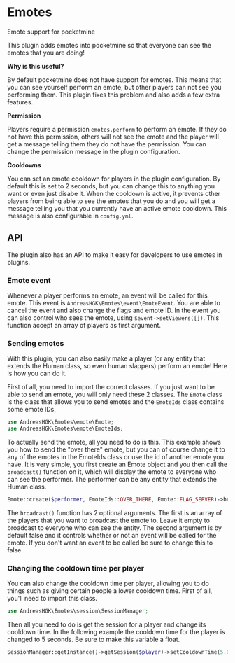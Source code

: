 # Emotes
 Emote support for pocketmine

This plugin adds emotes into pocketmine so that everyone can see the emotes that you are doing!

**Why is this useful?**

By default pocketmine does not have support for emotes.
This means that you can see yourself perform an emote, but other players can not see you performing them.
This plugin fixes this problem and also adds a few extra features.

**Permission**

Players require a permission `emotes.perform` to perform an emote.
If they do not have this permission, others will not see the emote and the player will get a message telling them they do not have the permission.
You can change the permission message in the plugin configuration.

**Cooldowns**

You can set an emote cooldown for players in the plugin configuration.
By default this is set to 2 seconds, but you can change this to anything you want or even just disabe it.
When the cooldown is active, it prevents other players from being able to see the emotes that you do and you will get a message telling you that you currently have an active emote cooldown.
This message is also configurable in `config.yml`.

## API

The plugin also has an API to make it easy for developers to use emotes in plugins. 

### Emote event

Whenever a player performs an emote, an event will be called for this emote.
This event is `AndreasHGK\Emotes\event\EmoteEvent`.
You are able to cancel the event and also change the flags and emote ID.
In the event you can also control who sees the emote, using `$event->setViewers([])`.
This function accept an array of players as first argument.

### Sending emotes
With this plugin, you can also easily make a player (or any entity that extends the Human class, so even human slappers) perform an emote!
Here is how you can do it.

First of all, you need to import the correct classes. If you just want to be able to send an emote, you will only need these 2 classes. The `Emote` class is the class that allows you to send emotes and the `EmoteIds` class contains some emote IDs.
```php
use AndreasHGK\Emotes\emote\Emote;
use AndreasHGK\Emotes\emote\EmoteIds;
```

To actually send the emote, all you need to do is this.
This example shows you how to send the "over there" emote, but you can of course change it to any of the emotes in the EmoteIds class or use the id of another emote you have.
It is very simple, you first create an Emote object and you then call the `broadcast()` function on it, which will display the emote to everyone who can see the performer.
The performer can be any entity that extends the Human class.
```php
Emote::create($performer, EmoteIds::OVER_THERE, Emote::FLAG_SERVER)->broadcast();
```

The `broadcast()` function has 2 optional arguments.
The first is an array of the players that you want to broadcast the emote to.
Leave it empty to broadcast to everyone who can see the entity.
The second argument is by default false and it controls whether or not an event will be called for the emote.
If you don't want an event to be called be sure to change this to false.

### Changing the cooldown time per player

You can also change the cooldown time per player, allowing you to do things such as giving certain people a lower cooldown time.
First of all, you'll need to import this class.
```php
use AndreasHGK\Emotes\session\SessionManager;
```

Then all you need to do is get the session for a player and change its cooldown time.
In the following example the cooldown time for the player is changed to 5 seconds.
Be sure to make this variable a float.
```php
SessionManager::getInstance()->getSession($player)->setCooldownTime(5.0);
```